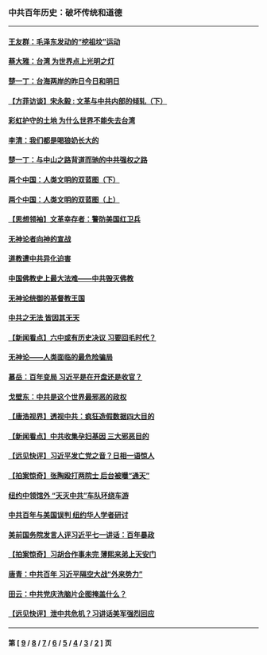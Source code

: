 ### 中共百年历史：破坏传统和道德
---
#### [王友群：毛泽东发动的“挖祖坟”运动](../../pages/nf1176114/n13723639.md?08300430) 
#### [蔡大雅：台湾 为世界点上光明之灯](../../pages/nf1176114/n13531530.md?08300430) 
#### [楚一丁：台海两岸的昨日今日和明日](../../pages/nf1176114/n13531468.md?08300430) 
#### [【方菲访谈】宋永毅 : 文革与中共内部的倾轧（下）](../../pages/nf1176114/n13486836.md?08300430) 
#### [彩虹护守的土地 为什么世界不能失去台湾](../../pages/nf1176114/n13476849.md?08300430) 
#### [李清：我们都是喝狼奶长大的](../../pages/nf1176114/n13471478.md?08300430) 
#### [楚一丁：与中山之路背道而驰的中共强权之路](../../pages/nf1176114/n13437270.md?08300430) 
#### [两个中国：人类文明的双蓝图（下）](../../pages/nf1176114/n13423132.md?08300430) 
#### [两个中国：人类文明的双蓝图（上）](../../pages/nf1176114/n13422687.md?08300430) 
#### [【思想领袖】文革幸存者：警防美国红卫兵](../../pages/nf1176114/n13339289.md?08300430) 
#### [无神论者向神的宣战](../../pages/nf1176114/n13281535.md?08300430) 
#### [道教遭中共异化迫害](../../pages/nf1176114/n13281463.md?08300430) 
#### [中国佛教史上最大法难——中共毁灭佛教](../../pages/nf1176114/n13281397.md?08300430) 
#### [无神论统御的基督教王国](../../pages/nf1176114/n13281280.md?08300430) 
#### [中共之无法 皆因其无天](../../pages/nf1176114/n13281088.md?08300430) 
#### [【新闻看点】六中或有历史决议 习要回毛时代？](../../pages/nf1176114/n13222895.md?08300430) 
#### [无神论——人类面临的最危险骗局](../../pages/nf1176114/n13196137.md?08300430) 
#### [慕岳：百年变局 习近平是在开盘还是收官？](../../pages/nf1176114/n13206516.md?08300430) 
#### [戈壁东：中共是这个世界最邪恶的政权](../../pages/nf1176114/n13085641.md?08300430) 
#### [【唐浩视界】透视中共：疯狂造假数据四大目的](../../pages/nf1176114/n13080590.md?08300430) 
#### [【新闻看点】中共收集孕妇基因 三大邪恶目的](../../pages/nf1176114/n13077182.md?08300430) 
#### [【远见快评】习近平发亡党之音？日相一语惊人](../../pages/nf1176114/n13074809.md?08300430) 
#### [【拍案惊奇】张陶殴打两院士 后台被曝“通天”](../../pages/nf1176114/n13070496.md?08300430) 
#### [纽约中领馆外 “天灭中共”车队环绕车游](../../pages/nf1176114/n13070693.md?08300430) 
#### [中共百年与美国误判 纽约华人学者研讨](../../pages/nf1176114/n13067969.md?08300430) 
#### [美前国务院发言人评习近平七一讲话：百年暴政](../../pages/nf1176114/n13066986.md?08300430) 
#### [【拍案惊奇】习胡合作事未完 薄熙来弟上天安门](../../pages/nf1176114/n13065867.md?08300430) 
#### [唐青：中共百年 习近平隔空大战“外来势力”](../../pages/nf1176114/n13065976.md?08300430) 
#### [田云：中共党庆洗脑片企图掩盖什么？](../../pages/nf1176114/n13064395.md?08300430) 
#### [【远见快评】泄中共危机？习讲话美军强烈回应](../../pages/nf1176114/n13064269.md?08300430) 

---
#### 第 [ [9](./9.md?08300430) / [8](./8.md?08300430) / [7](./7.md?08300430) / [6](./6.md?08300430) / [5](./5.md?08300430) / [4](./4.md?08300430) / [3](./3.md?08300430) / [2](./2.md?08300430) ] 页
